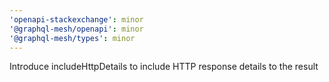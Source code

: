 ```yaml
---
'openapi-stackexchange': minor
'@graphql-mesh/openapi': minor
'@graphql-mesh/types': minor
---
```


Introduce includeHttpDetails to include HTTP response details to the result
